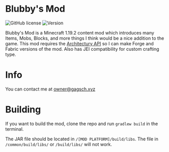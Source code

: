 # Blubby's Mod
![GitHub license](https://img.shields.io/badge/license-MIT-blue.svg)
![Version](https://img.shields.io/badge/version-0.4.1.1-green.svg)

Blubby's Mod is a Minecraft 1.19.2 content mod which introduces many Items, Mobs, Blocks, and more things I think would be a nice addition to the game. This mod requires the [Architectury API](https://curseforge.com/minecraft/mc-mods/architectury-api/files/version=1.19.2) so I can make Forge and Fabric versions of the mod. Also has JEI compatibility for custom crafting type.

# Info
You can contact me at owner@gagsch.xyz

# Building
If you want to build the mod, clone the repo and run ```gradlew build``` in the terminal.

The JAR file should be located in ```/[MOD PLATFORM]/build/libs```. The file in ```/common/build/libs/``` or ```/build/libs/``` will not work.